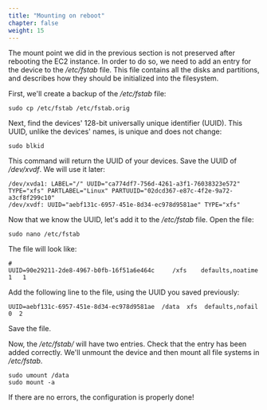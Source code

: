 ```yaml
---
title: "Mounting on reboot"
chapter: false
weight: 15
---
```


The mount point we did in the previous section is not preserved after rebooting the EC2 instance. In order to do so, we need to add an entry for the device to the _/etc/fstab_ file. This file contains all the disks and partitions, and describes how they should be initialized into the filesystem. 

First, we'll create a backup of the _/etc/fstab_ file:

```commandline
sudo cp /etc/fstab /etc/fstab.orig
```

Next, find the devices' 128-bit universally unique identifier (UUID). This UUID, unlike the devices' names, is unique and does not change:
```commandline
sudo blkid
```

This command will return the UUID of your devices. Save the UUID of _/dev/xvdf_. We will use it later:

```commandline
/dev/xvda1: LABEL="/" UUID="ca774df7-756d-4261-a3f1-76038323e572" TYPE="xfs" PARTLABEL="Linux" PARTUUID="02dcd367-e87c-4f2e-9a72-a3cf8f299c10"
/dev/xvdf: UUID="aebf131c-6957-451e-8d34-ec978d9581ae" TYPE="xfs"
```

Now that we know the UUID, let's add it to the _/etc/fstab_ file. Open the file:

```commandline
sudo nano /etc/fstab
```

The file will look like:

```code
#
UUID=90e29211-2de8-4967-b0fb-16f51a6e464c     /xfs    defaults,noatime  1   1
```

Add the following line to the file, using the UUID you saved previously:

```code
UUID=aebf131c-6957-451e-8d34-ec978d9581ae  /data  xfs  defaults,nofail  0  2
```

Save the file.

Now, the _/etc/fstab/_ will have two entries. Check that the entry has been added correctly. We'll unmount the device and then mount all file systems in _/etc/fstab_.

```commandline
sudo umount /data
sudo mount -a
```

If there are no errors, the configuration is properly done!